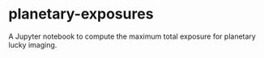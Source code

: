 # planetary-exposures
A Jupyter notebook to compute the maximum total exposure for planetary lucky imaging.
